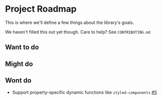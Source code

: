 # Project Roadmap

This is where we'll define a few things about the library's goals.

We haven't filled this out yet though. Care to help? See `CONTRIBUTING.md`

## Want to do

## Might do

## Wont do

- Support property-specific dynamic functions like `styled-components` [#5](https://github.com/paypal/glamorous/issues/5)
